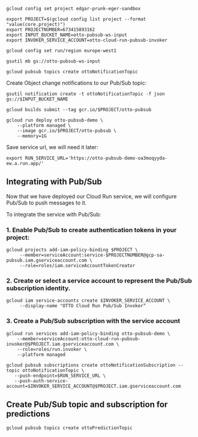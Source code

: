 ```shell script
gcloud config set project edgar-prunk-eger-sandbox

export PROJECT=$(gcloud config list project --format "value(core.project)")
export PROJECTNUMBER=673415893162
export INPUT_BUCKET_NAME=otto-pubsub-ws-input
export INVOKER_SERVICE_ACCOUNT=otto-cloud-run-pubsub-invoker
```

```shell script
gcloud config set run/region europe-west1
```

```shell script
gsutil mb gs://otto-pubsub-ws-input
```

```shell script
gcloud pubsub topics create ottoNotificationTopic
```

Create Object change notifications to our Pub/Sub topic: 

```shell script
gsutil notification create -t ottoNotificationTopic -f json gs://$INPUT_BUCKET_NAME
```

```shell script
gcloud builds submit --tag gcr.io/$PROJECT/otto-pubsub

gcloud run deploy otto-pubsub-demo \
    --platform managed \
    --image gcr.io/$PROJECT/otto-pubsub \
    --memory=1G 
```

Save service url, we will need it later:
```shell script
export RUN_SERVICE_URL='https://otto-pubsub-demo-oa3moqyyda-ew.a.run.app/'
```

## Integrating with Pub/Sub

Now that we have deployed our Cloud Run service, we will configure Pub/Sub to push messages to it.

To integrate the service with Pub/Sub:

### 1. Enable Pub/Sub to create authentication tokens in your project:

```shell script
gcloud projects add-iam-policy-binding $PROJECT \
     --member=serviceAccount:service-$PROJECTNUMBER@gcp-sa-pubsub.iam.gserviceaccount.com \
     --role=roles/iam.serviceAccountTokenCreator
```

### 2. Create or select a service account to represent the Pub/Sub subscription identity.

```shell script
gcloud iam service-accounts create $INVOKER_SERVICE_ACCOUNT \
     --display-name "OTTO Cloud Run Pub/Sub Invoker"
```

### 3. Create a Pub/Sub subscription with the service account

```shell script
gcloud run services add-iam-policy-binding otto-pubsub-demo \
    --member=serviceAccount:otto-cloud-run-pubsub-invoker@$PROJECT.iam.gserviceaccount.com \
    --role=roles/run.invoker \
    --platform managed
```


```shell script
gcloud pubsub subscriptions create ottoNotificationSubscription --topic ottoNotificationTopic \
   --push-endpoint=$RUN_SERVICE_URL \
   --push-auth-service-account=$INVOKER_SERVICE_ACCOUNT@$PROJECT.iam.gserviceaccount.com
```

## Create Pub/Sub topic and subscription for predictions

```shell script
gcloud pubsub topics create ottoPredictionTopic
```

